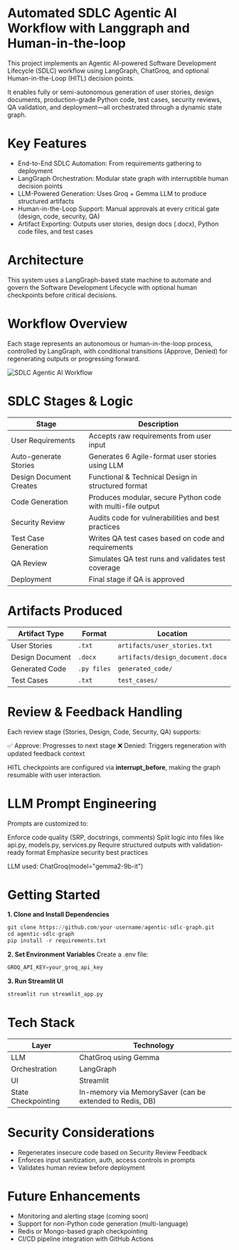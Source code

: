 # Automated SDLC Agentic AI Workflow with Langgraph and Human-in-the-loop

This project implements an Agentic AI-powered Software Development Lifecycle (SDLC) workflow using LangGraph, ChatGroq, and optional Human-in-the-Loop (HITL) decision points.

It enables fully or semi-autonomous generation of user stories, design documents, production-grade Python code, test cases, security reviews, QA validation, and deployment—all orchestrated through a dynamic state graph.
 
 
# Key Features
- End-to-End SDLC Automation: From requirements gathering to deployment
- LangGraph Orchestration: Modular state graph with interruptible human decision points
- LLM-Powered Generation: Uses Groq + Gemma LLM to produce structured artifacts
- Human-in-the-Loop Support: Manual approvals at every critical gate (design, code, security, QA)
- Artifact Exporting: Outputs user stories, design docs (.docx), Python code files, and test cases


# Architecture
This system uses a LangGraph-based state machine to automate and govern the Software Development Lifecycle with optional human checkpoints before critical decisions.


# Workflow Overview
Each stage represents an autonomous or human-in-the-loop process, controlled by LangGraph, with conditional transitions (Approve, Denied) for regenerating outputs or progressing forward.

![SDLC Agentic AI Workflow](assets/sdlc_flow.png)



# SDLC Stages & Logic
|Stage	| Description |
| --- | --- |
| User Requirements | Accepts raw requirements from user input |
| Auto-generate Stories | Generates 6 Agile-format user stories using LLM |
| Design Document	Creates | Functional & Technical Design in structured format |
| Code Generation | Produces modular, secure Python code with multi-file output |
| Security Review | Audits code for vulnerabilities and best practices |
| Test Case Generation | Writes QA test cases based on code and requirements |
| QA Review | Simulates QA test runs and validates test coverage |
| Deployment | Final stage if QA is approved |


# Artifacts Produced
| Artifact Type   | Format      | Location                         |
| --------------- | ----------- | -------------------------------- |
| User Stories    | `.txt`      | `artifacts/user_stories.txt`     |
| Design Document | `.docx`     | `artifacts/design_document.docx` |
| Generated Code  | `.py files` | `generated_code/`                |
| Test Cases      | `.txt`      | `test_cases/`                    |


# Review & Feedback Handling
Each review stage (Stories, Design, Code, Security, QA) supports:

✅ Approve: Progresses to next stage
❌ Denied: Triggers regeneration with updated feedback context

HITL checkpoints are configured via **interrupt_before**, making the graph resumable with user interaction.

# LLM Prompt Engineering
Prompts are customized to:

Enforce code quality (SRP, docstrings, comments)
Split logic into files like api.py, models.py, services.py
Require structured outputs with validation-ready format
Emphasize security best practices

LLM used: ChatGroq(model="gemma2-9b-it")



# Getting Started
**1. Clone and Install Dependencies**
```python
git clone https://github.com/your-username/agentic-sdlc-graph.git
cd agentic-sdlc-graph
pip install -r requirements.txt
```

**2. Set Environment Variables**
Create a .env file:
```python
GROQ_API_KEY=your_groq_api_key
```

**3. Run Streamlit UI**
```python
streamlit run streamlit_app.py
```

# Tech Stack
| Layer	| Technology |
| --- | --- |
| LLM	| ChatGroq using Gemma |
| Orchestration	| LangGraph |
| UI	| Streamlit |
| State Checkpointing	| In-memory via MemorySaver (can be extended to Redis, DB) |


# Security Considerations
- Regenerates insecure code based on Security Review Feedback
- Enforces input sanitization, auth, access controls in prompts
- Validates human review before deployment


# Future Enhancements
- Monitoring and alerting stage (coming soon)
- Support for non-Python code generation (multi-language)
- Redis or Mongo-based graph checkpointing
- CI/CD pipeline integration with GitHub Actions
